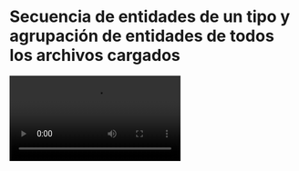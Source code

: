 # Secuencia de entidades de un tipo y agrupación de entidades de todos los archivos cargados

<video controls><source src="https://digi21.blob.core.windows.net/videos-ayuda/desarrollo/30.%20Secuencias%20de%20entidades%20de%20un%20tipo%20y%20enumerando%20entidades%20de%20todos%20los%20archivos%20cargados.mp4" type="video/mp4"></video>



